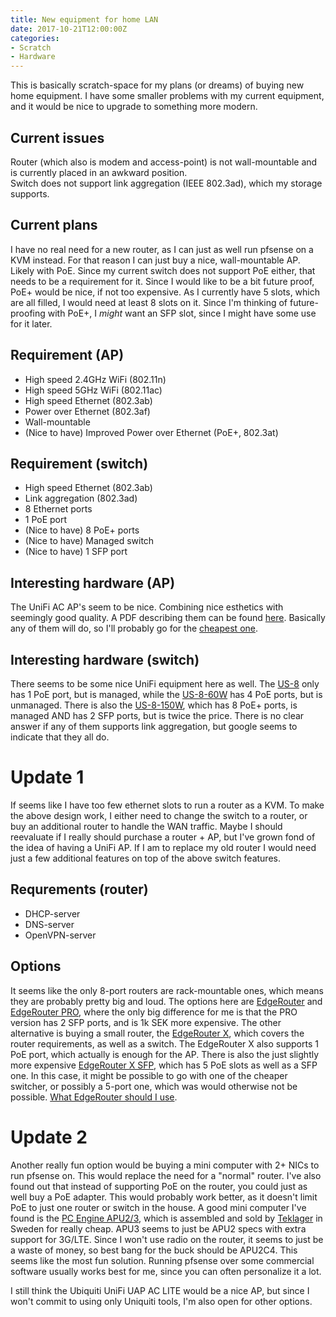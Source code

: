 ```yaml
---
title: New equipment for home LAN
date: 2017-10-21T12:00:00Z
categories:
- Scratch
- Hardware
---
```

This is basically scratch-space for my plans (or dreams) of buying new home equipment. I have some smaller problems with my current equipment, and it would be nice to upgrade to something more modern.

## Current issues
Router (which also is modem and access-point) is not wall-mountable and is currently placed in an awkward position.   
Switch does not support link aggregation (IEEE 802.3ad), which my storage supports.  

## Current plans
I have no real need for a new router, as I can just as well run pfsense on a KVM instead. For that reason I can just buy a nice, wall-mountable AP. Likely with PoE. Since my current switch does not support PoE either, that needs to be a requirement for it. Since I would like to be a bit future proof, PoE+ would be nice, if not too expensive. As I currently have 5 slots, which are all filled, I would need at least 8 slots on it. Since I'm thinking of future-proofing with PoE+, I *might* want an SFP slot, since I might have some use for it later.

## Requirement (AP)
* High speed 2.4GHz WiFi (802.11n)  
* High speed 5GHz WiFi (802.11ac)  
* High speed Ethernet (802.3ab)  
* Power over Ethernet (802.3af)  
* Wall-mountable  
* (Nice to have) Improved Power over Ethernet (PoE+, 802.3at)  

## Requirement (switch)
* High speed Ethernet (802.3ab)  
* Link aggregation (802.3ad)  
* 8 Ethernet ports  
* 1 PoE port  
* (Nice to have) 8 PoE+ ports  
* (Nice to have) Managed switch  
* (Nice to have) 1 SFP port  

## Interesting hardware (AP)
The UniFi AC AP's seem to be nice. Combining nice esthetics with seemingly good quality. A PDF describing them can be found [here](https://dl.ubnt.com/datasheets/unifi/UniFi_AC_APs_DS.pdf). Basically any of them will do, so I'll probably go for the [cheapest one](https://new.webhallen.com/se/product/233075-Ubiquiti-UniFi-UAP-AC-LITE-Dual-Radio-Access-Point-AC1200-24V-Passive-PoE).

## Interesting hardware (switch)
There seems to be some nice UniFi equipment here as well. The [US-8](https://new.webhallen.com/se/product/261967-Ubiquiti-UniFi-US-8-8-Port-Gigabit-Switch-Managed) only has 1 PoE port, but is managed, while the [US-8-60W](https://new.webhallen.com/se/product/261966-Ubiquiti-UniFi-US-8-60W-8-Port-Gigabit-Switch-PoE-12W-Unmanaged) has 4 PoE ports, but is unmanaged. There is also the [US-8-150W](https://new.webhallen.com/se/product/248717-Ubiquiti-UniFi-US-8-150W-8-Port-Gigabit-Switch-PoE-150W-SFP-Managed), which has 8 PoE+ ports, is managed AND has 2 SFP ports, but is twice the price. There is no clear answer if any of them supports link aggregation, but google seems to indicate that they all do.

# Update 1
If seems like I have too few ethernet slots to run a router as a KVM. To make the above design work, I either need to change the switch to a router, or buy an additional router to handle the WAN traffic. Maybe I should reevaluate if I really should purchase a router + AP, but I've grown fond of the idea of having a UniFi AP. If I am to replace my old router I would need just a few additional features on top of the above switch features. 

## Requrements (router)
* DHCP-server  
* DNS-server  
* OpenVPN-server  

## Options
It seems like the only 8-port routers are rack-mountable ones, which means they are probably pretty big and loud. The options here are [EdgeRouter](https://new.webhallen.com/se/product/216490-Ubiquiti-EdgeRouter-8-port-2048MB-RAM-Rackmountable) and [EdgeRouter PRO](https://new.webhallen.com/se/product/216499-Ubiquiti-EdgeRouter-PRO-8-Port-2-SFPRJ45-Ports-Rackmountable-2-million-pps), where the only big difference for me is that the PRO version has 2 SFP ports, and is 1k SEK more expensive. The other alternative is buying a small router, the [EdgeRouter X](https://new.webhallen.com/se/product/232655-Ubiquiti-EdgeRouter-X), which covers the router requirements, as well as a switch. The EdgeRouter X also supports 1 PoE port, which actually is enough for the AP. There is also the just slightly more expensive [EdgeRouter X SFP](https://new.webhallen.com/se/product/232654-Ubiquiti-EdgeRouter-X-SFP), which has 5 PoE slots as well as a SFP one. In this case, it might be possible to go with one of the cheaper switcher, or possibly a 5-port one, which was would otherwise not be possible. [What EdgeRouter should I use](https://help.ubnt.com/hc/en-us/articles/219652227--EdgeRouter-Which-EdgeRouter-Should-I-Use-).

# Update 2
Another really fun option would be buying a mini computer with 2+ NICs to run pfsense on. This would replace the need for a "normal" router. I've also found out that instead of supporting PoE on the router, you could just as well buy a PoE adapter. This would probably work better, as it doesn't limit PoE to just one router or switch in the house. A good mini computer I've found is the [PC Engine APU2/3](http://www.pcengines.ch/apu2.htm), which is assembled and sold by [Teklager](https://teklager.se/products/custom-router-builder) in Sweden for really cheap. APU3 seems to just be APU2 specs with extra support for 3G/LTE. Since I won't use radio on the router, it seems to just be a waste of money, so best bang for the buck should be APU2C4. This seems like the most fun solution. Running pfsense over some commercial software usually works best for me, since you can often personalize it a lot.

I still think the Ubiquiti UniFi UAP AC LITE would be a nice AP, but since I won't commit to using only Uniquiti tools, I'm also open for other options.

